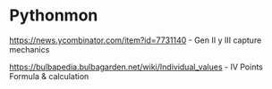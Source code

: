 # Pythonmon

https://news.ycombinator.com/item?id=7731140 - Gen II y III capture mechanics

https://bulbapedia.bulbagarden.net/wiki/Individual_values - IV Points Formula & calculation
